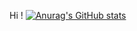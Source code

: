 Hi !
[![Anurag's GitHub stats](https://github-readme-stats.vercel.app/api?username=gecegibi&count_private=true)](https://github.com/anuraghazra/github-readme-stats)
